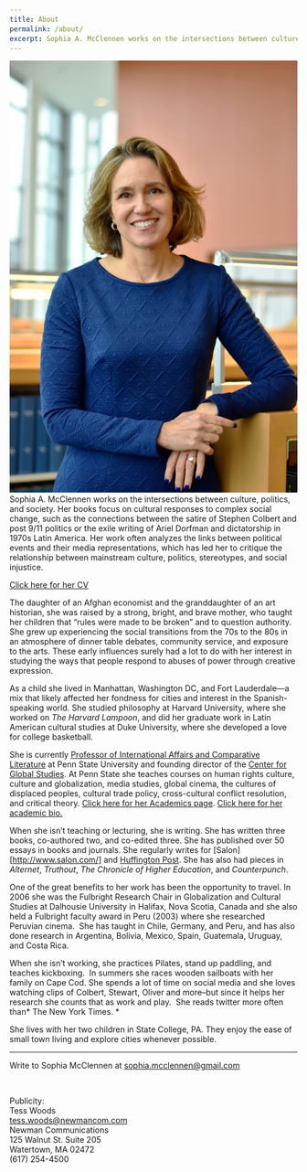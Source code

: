 ```yaml
---
title: About
permalink: /about/
excerpt: Sophia A. McClennen works on the intersections between culture, politics, and society. Her books focus on cultural responses to complex social change, such as the connections between the satire of Stephen Colbert and post 9/11 politics or the exile writing of Ariel Dorfman and dictatorship in 1970s Latin America. Her work often analyzes the links between political events and their media representations, which has led her to critique the relationship between mainstream culture, political praxis, stereotypes, and social injustice.
---
```


![](/uploads/headshot-2.png) Sophia A. McClennen works on the intersections between culture, politics, and society. Her books focus on cultural responses to complex social change, such as the connections between the satire of Stephen Colbert and post 9/11 politics or the exile writing of Ariel Dorfman and dictatorship in 1970s Latin America. Her work often analyzes the links between political events and their media representations, which has led her to critique the relationship between mainstream culture, politics, stereotypes, and social injustice.

[Click here for her CV](http://sophiamcclennen.com/files/2014/07/cv-2014.pdf)

The daughter of an Afghan economist and the granddaughter of an art historian, she was raised by a strong, bright, and brave mother, who taught her children that “rules were made to be broken” and to question authority. She grew up experiencing the social transitions from the 70s to the 80s in an atmosphere of dinner table debates, community service, and exposure to the arts. These early influences surely had a lot to do with her interest in studying the ways that people respond to abuses of power through creative expression.

As a child she lived in Manhattan, Washington DC, and Fort Lauderdale—a mix that likely affected her fondness for cities and interest in the Spanish-speaking world. She studied philosophy at Harvard University, where she worked on *The Harvard Lampoon*, and did her graduate work in Latin American cultural studies at Duke University, where she developed a love for college basketball.

She is currently [Professor of International Affairs and Comparative Literature](http://sia.psu.edu/faculty/sophia_mcclennen) at Penn State University and founding director of the [Center for Global Studies](http://cgs.psu.edu/). At Penn State she teaches courses on human rights culture, culture and globalization, media studies, global cinema, the cultures of displaced peoples, cultural trade policy, cross-cultural conflict resolution, and critical theory. [Click here for her Academics page](http://sophiamcclennen.com/academics/ "Academics"). [Click here for her academic bio.](http://sia.psu.edu/faculty/sophia_mcclennen)

When she isn’t teaching or lecturing, she is writing. She has written three books, co-authored two, and co-edited three. She has published over 50 essays in books and journals. She regularly writes for [Salon][http://www.salon.com/] and [Huffington Post](http://www.huffingtonpost.com/sophia-a-mcclennen). She has also had pieces in *Alternet*, *Truthout*, *The Chronicle of Higher Education*, and *Counterpunch*.

One of the great benefits to her work has been the opportunity to travel. In 2006 she was the Fulbright Research Chair in Globalization and Cultural Studies at Dalhousie University in Halifax, Nova Scotia, Canada and she also held a Fulbright faculty award in Peru (2003) where she researched Peruvian cinema.&nbsp; She has taught in Chile, Germany, and Peru, and has also done research in Argentina, Bolivia, Mexico, Spain, Guatemala, Uruguay, and Costa Rica.

When she isn’t working, she practices Pilates, stand up paddling, and teaches kickboxing.&nbsp; In summers she races wooden sailboats with her family on Cape Cod. She spends a lot of time on social media and she loves watching clips of Colbert, Stewart, Oliver and more–but since it helps her research she counts that as work and play.&nbsp; She reads twitter more often than\* The New York Times. \*

She lives with her two children in State College, PA. They enjoy the ease of small town living and explore cities whenever possible.

---

Write to Sophia McClennen at [sophia.mcclennen@gmail.com](mailto:sophia.mcclennen@gmail.com)

&nbsp;

Publicity:<br>Tess Woods<br>[tess.woods@newmancom.com](mailto:tess.woods@newmancom.com)<br>Newman Communications<br>125 Walnut St. Suite 205<br>Watertown, MA 02472<br>(617) 254-4500